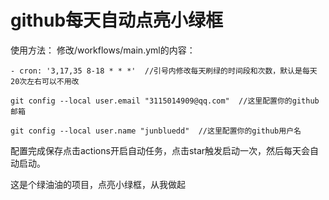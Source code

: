 # github每天自动点亮小绿框

使用方法：
修改/workflows/main.yml的内容：

    - cron: '3,17,35 8-18 * * *'  //引号内修改每天刷绿的时间段和次数，默认是每天20次左右可以不用改
    
    git config --local user.email "3115014909@qq.com"  //这里配置你的github邮箱
    
    git config --local user.name "junbluedd"  //这里配置你的github用户名
    
   配置完成保存点击actions开启自动任务，点击star触发启动一次，然后每天会自动启动。
   
这是个绿油油的项目，点亮小绿框，从我做起
